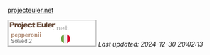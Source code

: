 [projecteuler.net](https://projecteuler.net/archives)

![Profile Image](./profileimage.png)
_Last updated: 2024-12-30 20:02:13_
